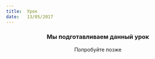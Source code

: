 ```yaml
---
title:  Урок
date:   13/05/2017
---
```


### <center>Мы подготавливаем данный урок</center>
<center>Попробуйте позже</center>